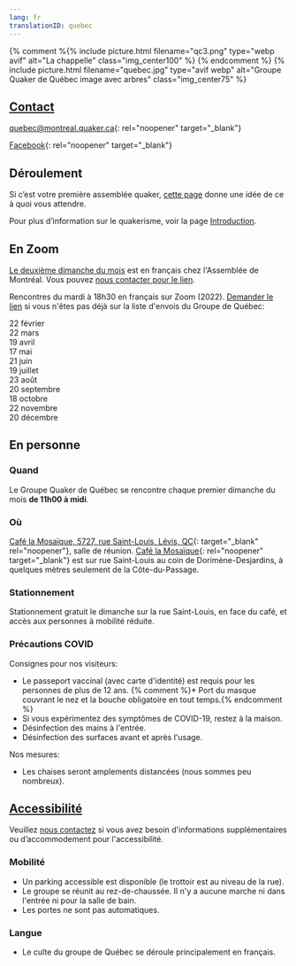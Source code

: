 ```yaml
---
lang: fr
translationID: quebec
---
```

{% comment %{% include picture.html filename="qc3.png" type="webp avif" alt="La chappelle" class="img_center100" %}
{% endcomment %}
{% include picture.html filename="quebec.jpg" type="avif webp" alt="Groupe Quaker de Québec image avec arbres" class="img_center75" %}

## [Contact](/contact-fr)
[quebec@montreal.quaker.ca](mailto:quebec@montreal.quaker.ca){: rel="noopener" target="_blank"}

[Facebook](https://www.facebook.com/QuakersQuebecCanada/){: rel="noopener" target="_blank"}

## Déroulement
Si c’est votre première assemblée quaker, [cette page](/à_propos) donne une idée de ce à quoi vous attendre.

Pour plus d’information sur le quakerisme, voir la page [Introduction](/intro-fr).

## En Zoom
[Le deuxième dimanche du mois](/coordonnées) est en français chez l'Assemblée de Montréal. Vous pouvez [nous contacter pour le lien](/contact-fr).

Rencontres du mardi à 18h30 en français sur Zoom (2022). [Demander le lien](mailto:quebec@montreal.quaker.ca) si vous n'êtes pas déjà sur la liste d'envois du Groupe de Québec:

22 février  
22 mars  
19 avril  
17 mai  
21 juin  
19 juillet  
23 août  
20 septembre  
18 octobre  
22 novembre  
20 décembre  

## En personne
### Quand
Le Groupe Quaker de Québec se rencontre chaque premier dimanche du mois **de 11h00 à midi**.

### Où
[Café la Mosaïque, 5727, rue Saint-Louis, Lévis, QC](https://goo.gl/maps/HYYEYV92bwR3Wujp6){: target="_blank" rel="noopener"}, salle de réunion. [Café la Mosaïque](http://cafelamosaique.org/){: rel="noopener" target="_blank"} est sur rue Saint-Louis au coin de Dorimène-Desjardins, à quelques mètres seulement de la Côte-du-Passage.

### Stationnement
Stationnement gratuit le dimanche sur la rue Saint-Louis, en face du café, et accès aux personnes à mobilité réduite. 

### Précautions COVID <span class="stanchor"><a name="consignes"></a></span>

Consignes pour nos visiteurs:
* Le passeport vaccinal (avec carte d'identité) est requis pour les personnes de plus de 12 ans.  {% comment %}* Port du masque couvrant le nez et la bouche obligatoire en tout temps.{% endcomment %}
* Si vous expérimentez des symptômes de COVID-19, restez à la maison.
* Désinfection des mains à l'entrée.
* Désinfection des surfaces avant et après l'usage.

Nos mesures:
* Les chaises seront amplements distancées (nous sommes peu nombreux).

## [Accessibilité](/accessibilité) <span class="stanchor"><a name="accessibilité"></a></span>
Veuillez [nous contactez](/contact-fr) si vous avez besoin d'informations supplémentaires ou d’accommodement pour l'accessibilité.
### Mobilité
* Un parking accessible est disponible (le trottoir est au niveau de la rue).
* Le groupe se réunit au rez-de-chaussée. Il n'y a aucune marche ni dans l'entrée ni pour la salle de bain.
* Les portes ne sont pas automatiques.

### Langue
* Le culte du groupe de Québec se déroule principalement en français.
